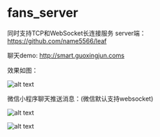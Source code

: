 # fans_server
同时支持TCP和WebSocket长连接服务 
server端：https://github.com/name5566/leaf

聊天demo: http://smart.guoxingjun.coms     

效果如图：

![alt text](http://smart.guoxingjun.com/image/chat.png "chat")

微信小程序聊天推送消息：(微信默认支持websocket)

![alt text](http://smart.guoxingjun.com/image/wx.png "wx")

![alt text](http://smart.guoxingjun.com/image/wx2.png "wx")
